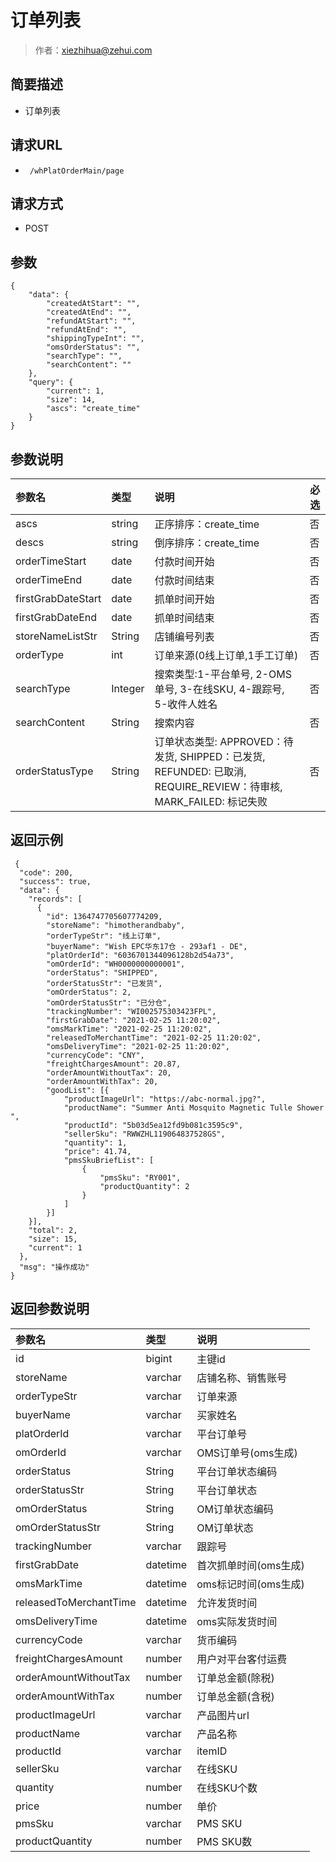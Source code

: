 # 订单列表

> 作者：xiezhihua@zehui.com

## 简要描述

- 订单列表

## 请求URL
- ` /whPlatOrderMain/page`
  
## 请求方式
- POST 

## 参数
``` 
{
    "data": {
        "createdAtStart": "",
        "createdAtEnd": "",
        "refundAtStart": "",
        "refundAtEnd": "",
        "shippingTypeInt": "",
        "omsOrderStatus": "",
        "searchType": "",
        "searchContent": ""
    },
    "query": {
        "current": 1,
        "size": 14,
		"ascs": "create_time"
    }
}
``` 

## 参数说明

|参数名|类型|说明|必选|
|:----    |:---|:----- |-----   |
|ascs |string   |正序排序：create_time|否|
|descs |string   |倒序排序：create_time|否|
|orderTimeStart |date   |付款时间开始|否|
|orderTimeEnd |date   |付款时间结束|否|
|firstGrabDateStart |date   |抓单时间开始|否|
|firstGrabDateEnd |date   |抓单时间结束|否|
|storeNameListStr |String   |店铺编号列表|否|
|orderType |int   |订单来源(0线上订单,1手工订单)|否|
|searchType |Integer   |搜索类型:1-平台单号, 2-OMS单号, 3-在线SKU, 4-跟踪号, 5-收件人姓名|否|
|searchContent |String   |搜索内容|否|
|orderStatusType |String   |订单状态类型: APPROVED：待发货,  SHIPPED：已发货, REFUNDED: 已取消, REQUIRE_REVIEW：待审核, MARK_FAILED: 标记失败|否|

## 返回示例 

``` 
 {
  "code": 200,
  "success": true,
  "data": {
    "records": [
      {
		"id": 1364747705607774209,
		"storeName": "himotherandbaby",
		"orderTypeStr": "线上订单",
		"buyerName": "Wish EPC华东17仓 - 293af1 - DE",
		"platOrderId": "6036701344096128b2d54a73",
		"omOrderId": "WH0000000000001",
		"orderStatus": "SHIPPED",
		"orderStatusStr": "已发货",
		"omOrderStatus": 2,
		"omOrderStatusStr": "已分仓",
		"trackingNumber": "WI002575303423FPL",
		"firstGrabDate": "2021-02-25 11:20:02",
		"omsMarkTime": "2021-02-25 11:20:02",
		"releasedToMerchantTime": "2021-02-25 11:20:02",
		"omsDeliveryTime": "2021-02-25 11:20:02",
		"currencyCode": "CNY",
		"freightChargesAmount": 20.87,
		"orderAmountWithoutTax": 20,
		"orderAmountWithTax": 20,
		"goodList": [{
			"productImageUrl": "https://abc-normal.jpg?",
			"productName": "Summer Anti Mosquito Magnetic Tulle Shower ",
			"productId": "5b03d5ea12fd9b081c3595c9",
			"sellerSku": "RWWZHL119064837528GS",
			"quantity": 1,
			"price": 41.74,
			"pmsSkuBriefList": [
				{
					"pmsSku": "RY001",
					"productQuantity": 2
				}
			]
		}]
	}],
    "total": 2,
    "size": 15,
    "current": 1
  },
  "msg": "操作成功"
}
```

## 返回参数说明 

|参数名|类型|说明|
|:---- |:---|:----- |
| id | bigint | 主键id |
| storeName | varchar | 店铺名称、销售账号 |
| orderTypeStr | varchar | 订单来源 |
| buyerName | varchar | 买家姓名 |
| platOrderId | varchar | 平台订单号 |
| omOrderId | varchar | OMS订单号(oms生成) |
| orderStatus | String | 平台订单状态编码|
| orderStatusStr | String | 平台订单状态|
| omOrderStatus | String | OM订单状态编码|
| omOrderStatusStr | String | OM订单状态|
| trackingNumber | varchar | 跟踪号 |
| firstGrabDate | datetime | 首次抓单时间(oms生成) |
| omsMarkTime | datetime | oms标记时间(oms生成) |
| releasedToMerchantTime | datetime | 允许发货时间 |
| omsDeliveryTime | datetime | oms实际发货时间 |
| currencyCode | varchar | 货币编码 |
| freightChargesAmount | number | 用户对平台客付运费 |
| orderAmountWithoutTax | number | 订单总金额(除税) |
| orderAmountWithTax | number | 订单总金额(含税) |
| productImageUrl | varchar | 产品图片url |
| productName | varchar | 产品名称 |
| productId | varchar | itemID |
| sellerSku | varchar | 在线SKU |
| quantity | number | 在线SKU个数 |
| price | number | 单价 |
| pmsSku | varchar | PMS SKU |
| productQuantity | number | PMS SKU数 |